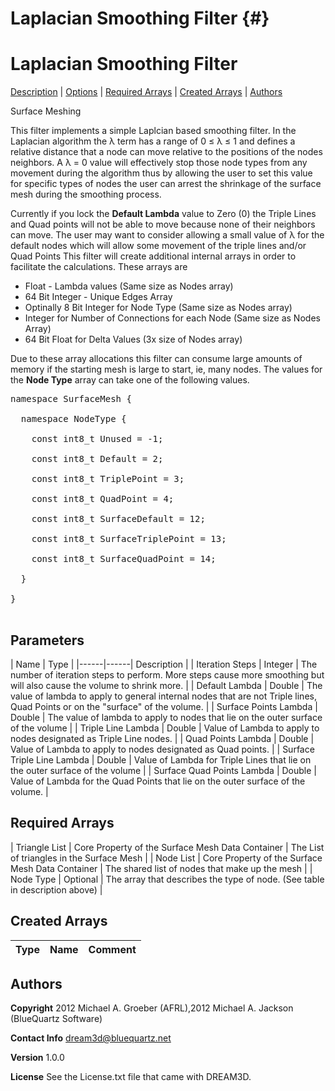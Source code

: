 
Laplacian Smoothing Filter {#}
======
<h1 class="pHeading1">Laplacian Smoothing Filter</h1>
<p class="pCellBody">
<a href="../Surface_MeshingFilters/LaplacianSmoothing.html#wp2">Description</a>
| <a href="../Surface_MeshingFilters/LaplacianSmoothing.html#wp3">Options</a>
| <a href="../Surface_MeshingFilters/LaplacianSmoothing.html#wp4">Required Arrays</a>
| <a href="../Surface_MeshingFilters/LaplacianSmoothing.html#wp5">Created Arrays</a>
| <a href="../Surface_MeshingFilters/LaplacianSmoothing.html#wp1">Authors</a> 

Surface Meshing

This filter implements a simple Laplcian based smoothing filter. In the Laplacian algorithm the &lambda;
 term has a range of 0 &le; &lambda; &le; 1 and defines a relative distance that a node can move relative to the
 positions of the nodes neighbors. A &lambda; = 0 value will effectively stop those node types from
 any movement during the algorithm thus by allowing the user to set this value for specific types of nodes
 the user can arrest the shrinkage of the surface mesh during the smoothing process.

  Currently if you lock the __Default Lambda__ value to Zero (0) the Triple Lines and Quad points will not be able to
  move because none of their neighbors can move. The user may want to consider allowing a small value of &lambda;
  for the default nodes which will allow some movement of the triple lines and/or Quad Points
This filter will create additional internal arrays in order to facilitate the calculations. These arrays are

- Float - Lambda values (Same size as Nodes array)
- 64 Bit Integer - Unique Edges Array
- Optinally 8 Bit Integer for Node Type (Same size as Nodes array)
- Integer for Number of Connections for each Node (Same size as Nodes Array)
- 64 Bit Float for Delta Values (3x size of Nodes array)

Due to these array allocations this filter can consume large amounts of memory if the starting mesh is large
 to start, ie, many nodes.
The values for the __Node Type__ array can take one of the following values.
<pre>
namespace SurfaceMesh {<br/>
  namespace NodeType {<br/>
    const int8_t Unused = -1;<br/>
    const int8_t Default = 2;<br/>
    const int8_t TriplePoint = 3;<br/>
    const int8_t QuadPoint = 4;<br/>
    const int8_t SurfaceDefault = 12;<br/>
    const int8_t SurfaceTriplePoint = 13;<br/>
    const int8_t SurfaceQuadPoint = 14;<br/>
  }<br/>
}<br/>
</pre>

## Parameters ##

| Name | Type |
|------|------| Description |
| Iteration Steps | Integer | The number of iteration steps to perform. More steps cause
more smoothing but will also cause the volume to shrink more. |
| Default Lambda | Double | The value of lambda to apply to general internal
nodes that are not Triple lines, Quad Points or on the "surface" of the volume. |
| Surface Points Lambda | Double | The value of lambda to apply to nodes that lie on the outer
surface of the volume |
| Triple Line Lambda | Double | Value of Lambda to apply to nodes designated as Triple Line nodes. |
| Quad Points Lambda | Double | Value of Lambda to apply to nodes designated as Quad points. |
| Surface Triple Line Lambda | Double | Value of Lambda for Triple Lines that lie on the outer surface of the volume |
| Surface Quad Points Lambda | Double | Value of Lambda for the Quad Points that lie on the outer surface of the volume. |

## Required Arrays ##



| Triangle List | Core Property of the Surface Mesh Data Container | The List of triangles in the Surface Mesh |
| Node List | Core Property of the Surface Mesh Data Container | The shared list of nodes that make up the mesh |
| Node Type | Optional | The array that describes the type of node. (See table in description above) |

## Created Arrays ##

| Type | Name | Comment |
|------|------|---------|
## Authors ##

**Copyright** 2012 Michael A. Groeber (AFRL),2012 Michael A. Jackson (BlueQuartz Software)

**Contact Info** dream3d@bluequartz.net

**Version** 1.0.0

**License**  See the License.txt file that came with DREAM3D.



